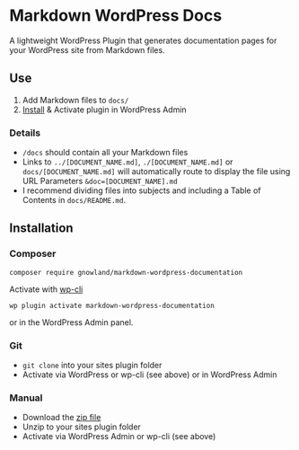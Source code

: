 # Markdown WordPress Docs
A lightweight WordPress Plugin that generates documentation pages for your WordPress site from Markdown files.

## Use

1. Add Markdown files to `docs/`
2. [Install](#install) & Activate plugin in WordPress Admin

### Details

- `/docs` should contain all your Markdown files
- Links to `../[DOCUMENT_NAME.md]`, `./[DOCUMENT_NAME.md]` or `docs/[DOCUMENT_NAME.md]` will automatically route to display the file using URL Parameters `&doc=[DOCUMENT_NAME].md`
- I recommend dividing files into subjects and including a Table of Contents in `docs/README.md`.

## Installation ##

### Composer ###

```shell
composer require gnowland/markdown-wordpress-documentation
```

Activate with [wp-cli](http://wp-cli.org/)

```shell
wp plugin activate markdown-wordpress-documentation
```
or in the WordPress Admin panel.

### Git ###

* `git clone` into your sites plugin folder
* Activate via WordPress or wp-cli (see above) or in WordPress Admin

### Manual ###

* Download the [zip file](https://github.com/gnowland/wp-jet-fuel/archive/master.zip)
* Unzip to your sites plugin folder
* Activate via WordPress Admin or wp-cli (see above)
